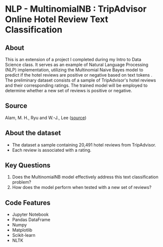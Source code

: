 # NLP - MultinomialNB : TripAdvisor Online Hotel Review Text Classification


## About
This is an extension of a project I completed during my Intro to Data Science class. It serves as an example of Natural Language Processing (NLP) implementation, utilizing the Multinomial Naive Bayes model to predict if the hotel reviews are positive or negative based on text tokens . The preliminary dataset consists of a sample of TripAdvisor's hotel reviews and their corresponding ratings. The trained model will be employed to determine whether a new set of reviews is positive or negative.


## Source
Alam, M. H., Ryu and W.-J., Lee ([source](https://zenodo.org/record/1219899#.Y9Y_N9JBwUE))


## About the dataset
* The dataset a sample containing 20,491 hotel reviews from TripAdvisor.
* Each review is associated with a rating.


## Key Questions
1. Does the MultinomialNB model effectively address this text classification problem?
2. How does the model perform when tested with a new set of reviews?


## Code Features
* Jupyter Notebook
* Pandas DataFrame
* Numpy
* Matplotlib
* Scikit-learn
* NLTK
